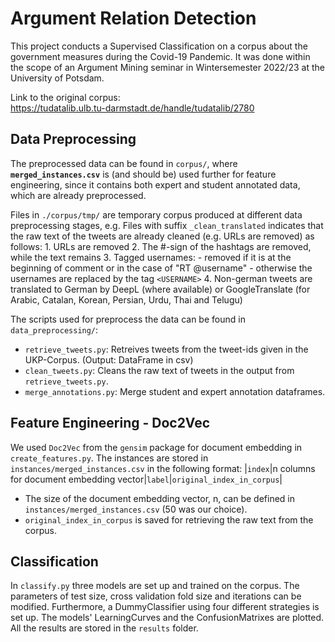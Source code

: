 # Argument Relation Detection
This project conducts a Supervised Classification on a corpus about the 
government measures during the Covid-19 Pandemic. It was done within the 
scope of an Argument Mining seminar in Wintersemester 2022/23 at the 
University of Potsdam.

Link to the original corpus:   
https://tudatalib.ulb.tu-darmstadt.de/handle/tudatalib/2780

## Data Preprocessing
The preprocessed data can be found in `corpus/`, where **`merged_instances.csv`** is 
(and should be) used further for feature engineering, since it contains both expert and 
student annotated data, which are already preprocessed. 

Files in `./corpus/tmp/` are temporary corpus produced at different data 
preprocessing stages, e.g. Files with suffix `_clean_translated` indicates 
that the raw text of the tweets are already cleaned (e.g. URLs are removed) as follows:
    1. URLs are removed 
    2. The #-sign of the hashtags are removed, while the text remains
    3. Tagged usernames: 
        - removed if it is at the beginning of comment or in the case of "RT @username"
        - otherwise the usernames are replaced by the tag `<USERNAME>`
    4. Non-german tweets are translated to German by DeepL (where available) or 
    GoogleTranslate (for Arabic, Catalan, Korean, Persian, Urdu, Thai and 
    Telugu)

The scripts used for preprocess the data can be found in `data_preprocessing/`:
- `retrieve_tweets.py`: Retreives tweets from the tweet-ids given in the UKP-Corpus. 
(Output: DataFrame in csv) 
- `clean_tweets.py`: Cleans the raw text of tweets in the output from `retrieve_tweets.py`.
- `merge_annotations.py`: Merge student and expert annotation dataframes.

## Feature Engineering - Doc2Vec
We used `Doc2Vec` from the `gensim` package for document embedding in `create_features.py`. 
The instances are stored in `instances/merged_instances.csv` in the following format:
|`index`|n columns for document embedding vector|`label`|`original_index_in_corpus`|
- The size of the document embedding vector, n, can be defined in `instances/merged_instances.csv`
(50 was our choice).
- `original_index_in_corpus` is saved for retrieving the raw text from the corpus.

## Classification
In `classify.py` three models are set up and trained on the 
corpus. The parameters of test size, cross validation fold size and 
iterations can be modified. Furthermore, a DummyClassifier using four 
different strategies is set up. The models' LearningCurves and 
the ConfusionMatrixes are plotted. All the results are stored in the 
`results` folder.
